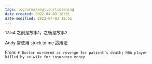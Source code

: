```yaml
---
tags: log/area/english/listening
date-created: 2022-04-03 18:51
date-modified: 2022-04-03 18:51
---
```



17:54 之前是故事1，之後是故事2

Andy 常使用 stuck to me 這用法


From: `# Doctor murdered as revenge for patient’s death; NBA player killed by ex-wife for insurance money`